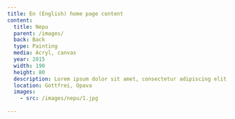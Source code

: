 ```yaml
---
title: En (English) home page content
content:
  title: Nepu
  parent: /images/
  back: Back
  type: Painting
  media: Acryl, canvas
  year: 2015
  width: 190
  height: 80
  description: Lorem ipsum dolor sit amet, consectetur adipiscing elit, sed do eiusmod tempor incididunt ut labore et dolore magna aliqua. 
  location: Gottfrei, Opava
  images:
    - src: /images/nepu/1.jpg
    
---
```

